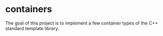 # containers
The goal of this project is to implement a few container types of the C++ standard template
library.
